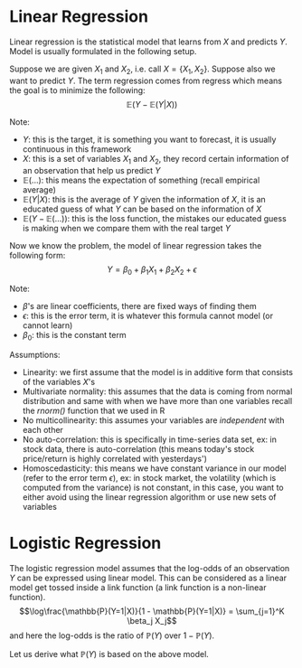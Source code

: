 # Linear Regression

Linear regression is the statistical model that learns from $X$ and predicts $Y$. Model is usually formulated in the following setup. 

Suppose we are given $X_1$ and $X_2$, i.e. call $X = \{X_1, X_2\}$. Suppose also we want to predict $Y$. The term regression comes from regress which means the goal is to minimize the following:
$$\mathbb{E}(Y - \mathbb{E}(Y|X))$$

Note:
- $Y$: this is the target, it is something you want to forecast, it is usually continuous in this framework
- $X$: this is a set of variables $X_1$ and $X_2$, they record certain information of an observation that help us predict $Y$
- $\mathbb{E}(...)$: this means the expectation of something (recall empirical average)
- $\mathbb{E}(Y|X)$: this is the average of $Y$ given the information of $X$, it is an educated guess of what $Y$ can be based on the information of $X$
- $\mathbb{E}(Y - \mathbb{E}(...))$: this is the loss function, the mistakes our educated guess is making when we compare them with the real target $Y$

Now we know the problem, the model of linear regression takes the following form:
$$Y = \beta_0 + \beta_1 X_1 + \beta_2 X_2 + \epsilon$$

Note:
- $\beta$'s are linear coefficients, there are fixed ways of finding them
- $\epsilon$: this is the error term, it is whatever this formula cannot model (or cannot learn)
- $\beta_0$: this is the constant term

Assumptions:
- Linearity: we first assume that the model is in additive form that consists of the variables $X$'s
- Multivariate normality: this assumes that the data is coming from normal distribution and same with when we have more than one variables recall the *rnorm()* function that we used in R
- No multicollinearity: this assumes your variables are *independent* with each other
- No auto-correlation: this is specifically in time-series data set, ex: in stock data, there is auto-correlation (this means today's stock price/return is highly correlated with yesterdays')
- Homoscedasticity: this means we have constant variance in our model (refer to the error term $\epsilon$), ex: in stock market, the volatility (which is computed from the variance) is not constant, in this case, you want to either avoid using the linear regression algorithm or use new sets of variables 

# Logistic Regression

The logistic regression model assumes that the log-odds of an observation $Y$ can be expressed using linear model. This can be considered as a linear model get tossed inside a link function (a link function is a non-linear function).
$$\log\frac{\mathbb{P}(Y=1|X)}{1 - \mathbb{P}(Y=1|X)} = \sum_{j=1}^K \beta_j X_j$$
and here the log-odds is the ratio of $\mathbb{P}(Y)$ over $1 - \mathbb{P}(Y)$.

Let us derive what $\mathbb{P}(Y)$ is based on the above model.

